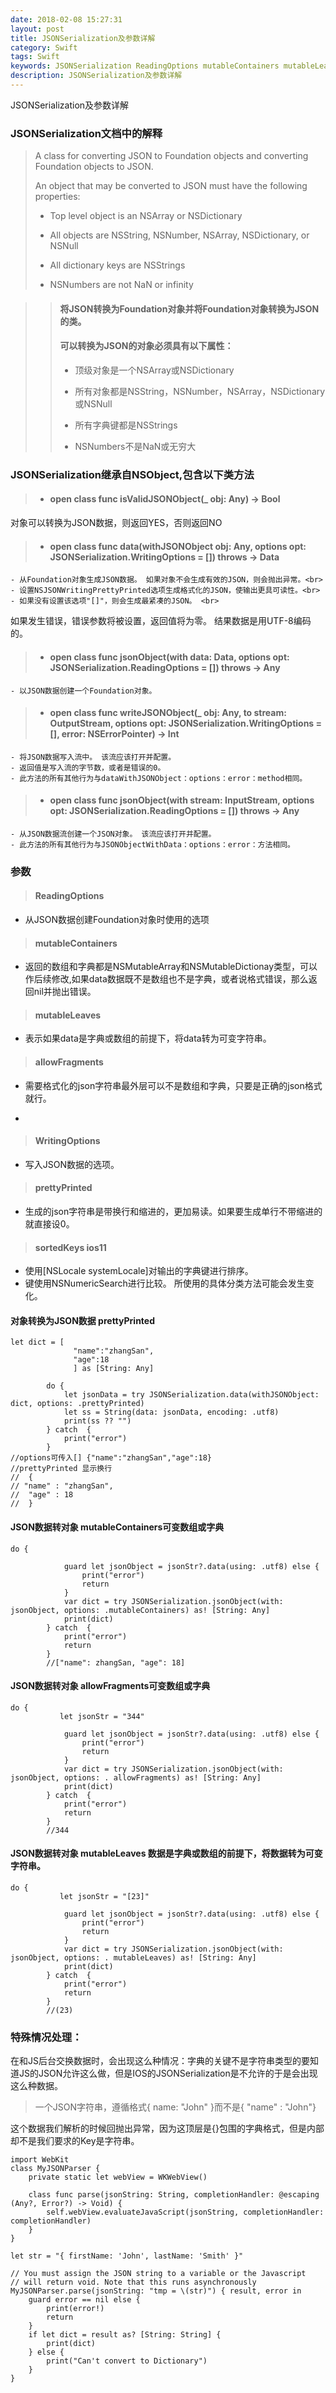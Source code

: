 ```yaml
---
date: 2018-02-08 15:27:31
layout: post
title: JSONSerialization及参数详解
category: Swift
tags: Swift
keywords: JSONSerialization ReadingOptions mutableContainers mutableLeaves allowFragments WritingOptions prettyPrinted
description: JSONSerialization及参数详解
---
```



JSONSerialization及参数详解


### JSONSerialization文档中的解释


>  A class for converting JSON to Foundation objects and converting Foundation objects to JSON.
> 
>  An object that may be converted to JSON must have the following properties:
> 
> - Top level object is an NSArray or NSDictionary
> 
> - All objects are NSString, NSNumber, NSArray, NSDictionary, or NSNull
> 
> - All dictionary keys are NSStrings
> 
> - NSNumbers are not NaN or infinity


> > #### 将JSON转换为Foundation对象并将Foundation对象转换为JSON的类。
> >
> > #### 可以转换为JSON的对象必须具有以下属性：
> >
> >- 顶级对象是一个NSArray或NSDictionary
> >
> >- 所有对象都是NSString，NSNumber，NSArray，NSDictionary或NSNull
> >
> >- 所有字典键都是NSStrings
> >- NSNumbers不是NaN或无穷大



### JSONSerialization继承自NSObject,包含以下类方法


>  - #### open class func isValidJSONObject(_ obj: Any) -> Bool<br>
对象可以转换为JSON数据，则返回YES，否则返回NO

> - #### open class func data(withJSONObject obj: Any, options opt: JSONSerialization.WritingOptions = []) throws -> Data<br>
	- 从Foundation对象生成JSON数据。 如果对象不会生成有效的JSON，则会抛出异常。<br> 
	- 设置NSJSONWritingPrettyPrinted选项生成格式化的JSON，使输出更具可读性。<br> 
	- 如果没有设置该选项"[]"，则会生成最紧凑的JSON。 <br>
如果发生错误，错误参数将被设置，返回值将为零。 结果数据是用UTF-8编码的。

> - #### open class func jsonObject(with data: Data, options opt: JSONSerialization.ReadingOptions = []) throws -> Any<br>
	- 以JSON数据创建一个Foundation对象。

> - #### open class func writeJSONObject(_ obj: Any, to stream: OutputStream, options opt: JSONSerialization.WritingOptions = [], error: NSErrorPointer) -> Int<br>
	- 将JSON数据写入流中。 该流应该打开并配置。 
	- 返回值是写入流的字节数，或者是错误的0。 
	- 此方法的所有其他行为与dataWithJSONObject：options：error：method相同。

> - #### open class func jsonObject(with stream: InputStream, options opt: JSONSerialization.ReadingOptions = []) throws -> Any<br>
	- 从JSON数据流创建一个JSON对象。 该流应该打开并配置。 
	- 此方法的所有其他行为与JSONObjectWithData：options：error：方法相同。


### 参数


> #### ReadingOptions
- 从JSON数据创建Foundation对象时使用的选项

> #### mutableContainers
- 返回的数组和字典都是NSMutableArray和NSMutableDictionay类型，可以作后续修改,如果data数据既不是数组也不是字典，或者说格式错误，那么返回nil并抛出错误。

> #### mutableLeaves
- 表示如果data是字典或数组的前提下，将data转为可变字符串。

> #### allowFragments
- 需要格式化的json字符串最外层可以不是数组和字典，只要是正确的json格式就行。

-

> #### WritingOptions
- 写入JSON数据的选项。

> #### prettyPrinted
- 生成的json字符串是带换行和缩进的，更加易读。如果要生成单行不带缩进的就直接设0。

> #### sortedKeys ios11
- 使用[NSLocale systemLocale]对输出的字典键进行排序。 
- 键使用NSNumericSearch进行比较。 所使用的具体分类方法可能会发生变化。

#### 对象转换为JSON数据 prettyPrinted
```
let dict = [
			  "name":"zhangSan",
			  "age":18
			  ] as [String: Any]

		do {
            let jsonData = try JSONSerialization.data(withJSONObject: dict, options: .prettyPrinted)
            let ss = String(data: jsonData, encoding: .utf8)
            print(ss ?? "")
        } catch  {
            print("error")
        }
//options可传入[] {"name":"zhangSan","age":18}
//prettyPrinted 显示换行
//	{
// "name" : "zhangSan",
//  "age" : 18
//	}
```

#### JSON数据转对象 mutableContainers可变数组或字典
```
do {
            
            guard let jsonObject = jsonStr?.data(using: .utf8) else {
                print("error")
                return
            }
            var dict = try JSONSerialization.jsonObject(with: jsonObject, options: .mutableContainers) as! [String: Any]
            print(dict)
        } catch  {
            print("error")
            return
        }
        //["name": zhangSan, "age": 18]
```
#### JSON数据转对象 allowFragments可变数组或字典
```
do {
           let jsonStr = "344"
            
            guard let jsonObject = jsonStr?.data(using: .utf8) else {
                print("error")
                return
            }
            var dict = try JSONSerialization.jsonObject(with: jsonObject, options: . allowFragments) as! [String: Any]
            print(dict)
        } catch  {
            print("error")
            return
        }
        //344
```

#### JSON数据转对象 mutableLeaves 数据是字典或数组的前提下，将数据转为可变字符串。
```
do {
           let jsonStr = "[23]"
            
            guard let jsonObject = jsonStr?.data(using: .utf8) else {
                print("error")
                return
            }
            var dict = try JSONSerialization.jsonObject(with: jsonObject, options: . mutableLeaves) as! [String: Any]
            print(dict)
        } catch  {
            print("error")
            return
        }
        //(23)
```

### 特殊情况处理：
在和JS后台交换数据时，会出现这么种情况：字典的关键不是字符串类型的要知道JS的JSON允许这么做，但是IOS的JSONSerialization是不允许的于是会出现这么种数据。
>  一个JSON字符串，遵循格式{ name: "John" }而不是{ "name" : "John"}

这个数据我们解析的时候回抛出异常，因为这顶层是{}包围的字典格式，但是内部却不是我们要求的Key是字符串。

```
import WebKit
class MyJSONParser {
    private static let webView = WKWebView()

    class func parse(jsonString: String, completionHandler: @escaping (Any?, Error?) -> Void) {
        self.webView.evaluateJavaScript(jsonString, completionHandler: completionHandler)
    }
}

let str = "{ firstName: 'John', lastName: 'Smith' }"

// You must assign the JSON string to a variable or the Javascript
// will return void. Note that this runs asynchronously
MyJSONParser.parse(jsonString: "tmp = \(str)") { result, error in
    guard error == nil else {
        print(error!)
        return
    }
    if let dict = result as? [String: String] {
        print(dict)
    } else {
        print("Can't convert to Dictionary")
    }
}
```